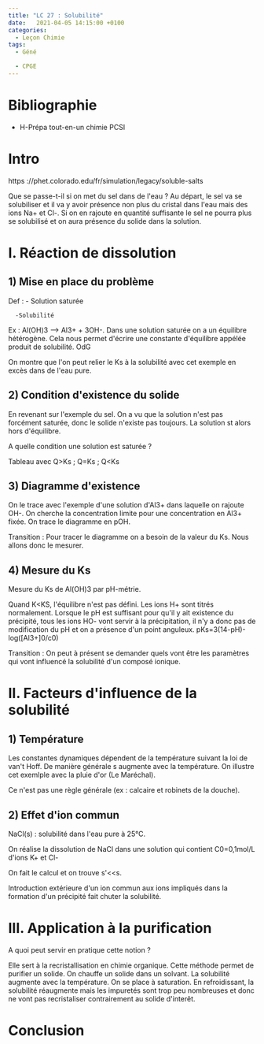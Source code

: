 ```yaml
---
title: "LC 27 : Solubilité"
date:   2021-04-05 14:15:00 +0100
categories:
  - Leçon Chimie
tags:
  - Géné

  - CPGE
---
```

# Bibliographie

- H-Prépa tout-en-un chimie PCSI

# Intro 
https ://phet.colorado.edu/fr/simulation/legacy/soluble-salts

Que se passe-t-il si on met du sel dans de l'eau ? Au départ, le sel va se solubiliser et il va y avoir présence non plus du cristal dans l'eau mais des ions Na+ et Cl-. Si on en rajoute en quantité suffisante le sel ne pourra plus se solubilisé et on aura présence du solide dans la solution.

# I. Réaction de dissolution
## 1) Mise en place du problème

Def : - Solution saturée

      -Solubilité
      
Ex : Al(OH)3 --> Al3+ + 3OH-. Dans une solution saturée on a un équilibre hétérogène. Cela nous permet d'écrire une constante d'équilibre appélée produit de solubilité. 
OdG

On montre que l'on peut relier le Ks à la solubilité avec cet exemple en excès dans de l'eau pure.

## 2) Condition d'existence du solide
En revenant sur l'exemple du sel. On a vu que la solution n'est pas forcément saturée, donc le solide n'existe pas toujours. La solution st alors hors d'équilibre. 

A quelle condition une solution est saturée ? 

Tableau avec Q>Ks ; Q=Ks ; Q<Ks

## 3) Diagramme d'existence

On le trace avec l'exemple d'une solution d'Al3+ dans laquelle on rajoute OH-. 
On cherche la concentration limite pour une concentration en Al3+ fixée. On trace le diagramme en pOH.

Transition : Pour tracer le diagramme on a besoin de la valeur du Ks. Nous allons donc le mesurer.
## 4) Mesure du Ks

Mesure du Ks de Al(OH)3 par pH-métrie. 

Quand K<KS, l'équilibre n'est pas défini. Les ions H+ sont titrés normalement. Lorsque le pH est suffisant pour qu'il y ait existence du précipité, tous les ions HO- vont servir à la précipitation, il n'y a donc pas de modification du pH et on a présence d'un point anguleux.
pKs=3(14-pH)-log([Al3+]0/c0)

Transition : On peut à présent se demander quels vont être les paramètres qui vont influencé la solubilité d'un composé ionique.

# II. Facteurs d'influence de la solubilité
## 1) Température

Les constantes dynamiques dépendent de la température suivant la loi de van't Hoff. De manière générale s augmente avec la température. On illustre cet exemlple avec la pluie d'or (Le Maréchal).

Ce n'est pas une règle générale (ex : calcaire et robinets de la douche).

## 2) Effet d'ion commun

NaCl(s) : solubilité dans l'eau pure à 25°C. 

On réalise la dissolution de NaCl dans une solution qui contient C0=0,1mol/L d'ions K+ et Cl-

On fait le calcul et on trouve s'<<s.

Introduction extérieure d'un ion commun aux ions impliqués dans la formation d'un précipité fait chuter la solubilité.

# III. Application à la purification

A quoi peut servir en pratique cette notion ? 

Elle sert à la recristallisation en chimie organique. Cette méthode permet de purifier un solide. On chauffe un solide dans un solvant. La solubilité augmente avec la température. On se place à saturation. En refroidissant, la solubilité réaugmente mais les impuretés sont trop peu nombreuses et donc ne vont pas recristaliser contrairement au solide d'interêt.

# Conclusion




